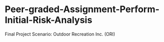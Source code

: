 # Peer-graded-Assignment-Perform-Initial-Risk-Analysis
Final Project Scenario: Outdoor Recreation Inc. (ORI)
